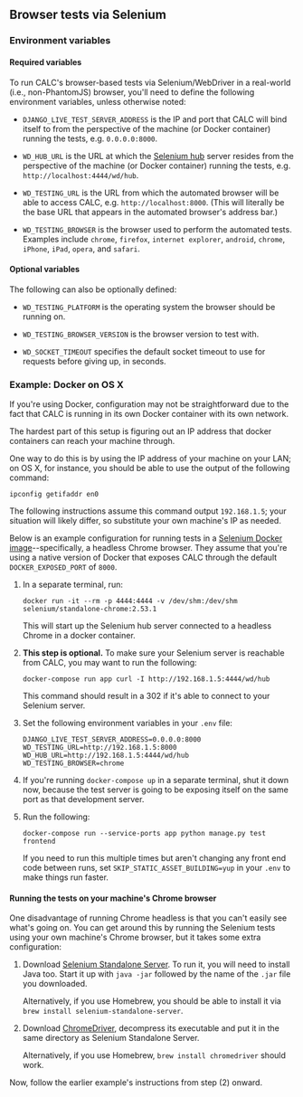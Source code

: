 ## Browser tests via Selenium

### Environment variables

#### Required variables

To run CALC's browser-based tests via Selenium/WebDriver in a real-world
(i.e., non-PhantomJS) browser, you'll need to define the following
environment variables, unless otherwise noted:

* `DJANGO_LIVE_TEST_SERVER_ADDRESS` is the IP and port that CALC
  will bind itself to from the perspective of the machine (or
  Docker container) running the tests, e.g. `0.0.0.0:8000`.

* `WD_HUB_URL` is the URL at which the [Selenium hub][] server resides
  from the perspective of the machine (or Docker container) running
  the tests, e.g. `http://localhost:4444/wd/hub`.

* `WD_TESTING_URL` is the URL from which the automated browser will be able
  to access CALC, e.g. `http://localhost:8000`. (This will literally be
  the base URL that appears in the automated browser's address bar.)

* `WD_TESTING_BROWSER` is the browser used to perform the automated tests.
  Examples include `chrome`, `firefox`, `internet explorer`, `android`,
  `chrome`, `iPhone`, `iPad`, `opera`, and `safari`.

#### Optional variables

The following can also be optionally defined:

* `WD_TESTING_PLATFORM` is the operating system the browser should
  be running on.

* `WD_TESTING_BROWSER_VERSION` is the browser version to test with.

* `WD_SOCKET_TIMEOUT` specifies the default socket timeout to use for
  requests before giving up, in seconds.

### Example: Docker on OS X

If you're using Docker, configuration may not be straightforward due
to the fact that CALC is running in its own Docker container with its
own network.

The hardest part of this setup is figuring out an IP address that
docker containers can reach your machine through. 

One way to do this is by using the IP address of your
machine on your LAN; on OS X, for instance, you should be able to
use the output of the following command:

```
ipconfig getifaddr en0
```

The following instructions assume this command output `192.168.1.5`;
your situation will likely differ, so substitute your own machine's IP
as needed.

Below is an example configuration for running tests in a
[Selenium Docker image][]--specifically, a headless Chrome browser. They
assume that you're using a native version of Docker that exposes CALC
through the default `DOCKER_EXPOSED_PORT` of `8000`.

1. In a separate terminal, run:

   ```
   docker run -it --rm -p 4444:4444 -v /dev/shm:/dev/shm selenium/standalone-chrome:2.53.1
   ```

   This will start up the Selenium hub server connected to a headless
   Chrome in a docker container.

2. **This step is optional.** To make sure your Selenium server is
   reachable from CALC, you may want to run the following:

   ```
   docker-compose run app curl -I http://192.168.1.5:4444/wd/hub
   ```

   This command should result in a 302 if it's able to connect to your
   Selenium server.

3. Set the following environment variables in your `.env` file:

   ```
   DJANGO_LIVE_TEST_SERVER_ADDRESS=0.0.0.0:8000
   WD_TESTING_URL=http://192.168.1.5:8000
   WD_HUB_URL=http://192.168.1.5:4444/wd/hub
   WD_TESTING_BROWSER=chrome
   ```

4. If you're running `docker-compose up` in a separate terminal,
   shut it down now, because the test server is going to be exposing
   itself on the same port as that development server.

5. Run the following:

   ```
   docker-compose run --service-ports app python manage.py test frontend
   ```

   If you need to run this multiple times but aren't changing any
   front end code between runs, set `SKIP_STATIC_ASSET_BUILDING=yup` in
   your `.env` to make things run faster.


#### Running the tests on your machine's Chrome browser

One disadvantage of running Chrome headless is that you can't easily
see what's going on. You can get around this by running the Selenium
tests using your own machine's Chrome browser, but it takes some
extra configuration:

1. Download [Selenium Standalone Server][].  To run it, you will need to
   install Java too. Start it up with `java -jar` followed by the
   name of the `.jar` file you downloaded.

   Alternatively, if you use Homebrew, you should be able to install
   it via `brew install selenium-standalone-server`.

2. Download [ChromeDriver][], decompress its executable and put it in the
   same directory as Selenium Standalone Server.

   Alternatively, if you use Homebrew, `brew install chromedriver` should
   work.

Now, follow the earlier example's instructions from step (2) onward.

[Selenium hub]: https://seleniumhq.github.io/docs/grid.html#what_is_a_hub_and_node
[Selenium Standalone Server]: http://www.seleniumhq.org/download/
[ChromeDriver]: https://sites.google.com/a/chromium.org/chromedriver/
[Selenium Docker image]: https://github.com/SeleniumHQ/docker-selenium
